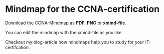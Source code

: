 # Mindmap for the CCNA-certification  

Download the CCNA-Mindmap as **PDF**, **PNG** or **xmind-file**.  
  
  You can edit the mindmap with the xmind-file as you like.
  
  Checkout my blog-article how mindmaps help you to study for your IT-certifcation.
